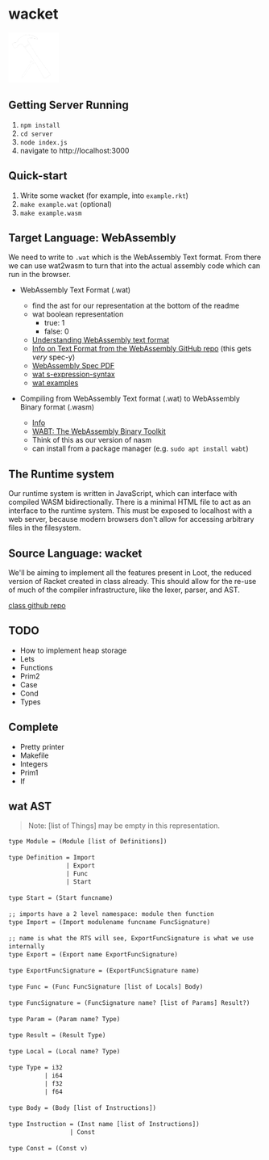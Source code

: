 # wacket

<img src="server/public/wacket-logo-white.png" width="100">

## Getting Server Running

1. `npm install`
2. `cd server`
3. `node index.js`
4. navigate to http://localhost:3000

## Quick-start

1. Write some wacket (for example, into `example.rkt`)
2. `make example.wat` (optional)
3. `make example.wasm`

## Target Language: WebAssembly

We need to write to `.wat` which is the WebAssembly Text format. From there we can use wat2wasm to turn that into the actual assembly code which can run in the browser.

- WebAssembly Text Format (.wat)
  - find the ast for our representation at the bottom of the readme
  - wat boolean representation
    - true: 1
    - false: 0
  - [Understanding WebAssembly text format](https://developer.mozilla.org/en-US/docs/WebAssembly/Understanding_the_text_format)
  - [Info on Text Format from the WebAssembly GitHub repo](https://webassembly.github.io/spec/core/text/index.html) (this gets _very_ spec-y)
  - [WebAssembly Spec PDF](https://www.google.com/url?sa=t&rct=j&q=&esrc=s&source=web&cd=&ved=2ahUKEwj24szLpob3AhX2l3IEHQHADgEQFnoECAcQAQ&url=https%3A%2F%2Fwebassembly.github.io%2Fspec%2Fcore%2F_download%2FWebAssembly.pdf&usg=AOvVaw008spp5_YkxtS0xQ5c3xJw)
  - [wat s-expression-syntax](https://github.com/WebAssembly/spec/blob/master/interpreter/README.md#s-expression-syntax)
  - [wat examples](https://github.com/mdn/webassembly-examples)

- Compiling from WebAssembly Text format (.wat) to WebAssembly Binary format (.wasm)
  - [Info](https://developer.mozilla.org/en-US/docs/WebAssembly/Text_format_to_wasm)
  - [WABT: The WebAssembly Binary Toolkit](https://github.com/webassembly/wabt)
  - Think of this as our version of nasm
  - can install from a package manager (e.g. `sudo apt install wabt`)

## The Runtime system

Our runtime system is written in JavaScript, which can interface with compiled WASM bidirectionally.
There is a minimal HTML file to act as an interface to the runtime system.
This must be exposed to localhost with a web server, because modern browsers don't allow for accessing arbitrary files in the filesystem.

## Source Language: wacket

We'll be aiming to implement all the features present in Loot, the reduced version of Racket created in class already.
This should allow for the re-use of much of the compiler infrastructure, like the lexer, parser, and AST.

[class github repo](https://github.com/cmsc430)

## TODO

- How to implement heap storage
- Lets
- Functions
- Prim2
- Case
- Cond
- Types

## Complete

- Pretty printer
- Makefile
- Integers
- Prim1
- If

## wat AST

> Note: [list of Things] may be empty in this representation.

```
type Module = (Module [list of Definitions])

type Definition = Import
                | Export
                | Func
                | Start

type Start = (Start funcname)

;; imports have a 2 level namespace: module then function
type Import = (Import modulename funcname FuncSignature)

;; name is what the RTS will see, ExportFuncSignature is what we use internally
type Export = (Export name ExportFuncSignature)

type ExportFuncSignature = (ExportFuncSignature name)

type Func = (Func FuncSignature [list of Locals] Body)

type FuncSignature = (FuncSignature name? [list of Params] Result?)

type Param = (Param name? Type)

type Result = (Result Type)

type Local = (Local name? Type)

type Type = i32
          | i64
          | f32
          | f64

type Body = (Body [list of Instructions])

type Instruction = (Inst name [list of Instructions])
                 | Const

type Const = (Const v)

```
